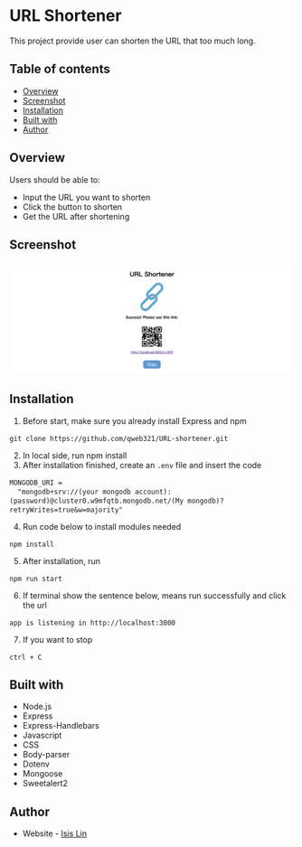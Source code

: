 # URL Shortener

This project provide user can shorten the URL that too much long.

## Table of contents

- [Overview](#Overview)
- [Screenshot](#Screenshot)
- [Installation](#Installation)
- [Built with](#built-with)
- [Author](#author)

## Overview

Users should be able to:

- Input the URL you want to shorten
- Click the button to shorten
- Get the URL after shortening

## Screenshot

![Screenshot](images/screenshot.png)

## Installation

1. Before start, make sure you already install Express and npm

```
git clone https://github.com/qweb321/URL-shortener.git
```

2. In local side, run npm install
3. After installation finished, create an `.env` file and insert the code

```
MONGODB_URI =
  "mongodb+srv://(your mongodb account):(password)@cluster0.w9mfqtb.mongodb.net/(My mongodb)?retryWrites=true&w=majority"
```

4. Run code below to install modules needed

```
npm install
```

5. After installation, run

```
npm run start
```

6. If terminal show the sentence below, means run successfully and click the url

```
app is listening in http://localhost:3000
```

7. If you want to stop

```
ctrl + C
```

## Built with

- Node.js
- Express
- Express-Handlebars
- Javascript
- CSS
- Body-parser
- Dotenv
- Mongoose
- Sweetalert2

## Author

- Website - [Isis Lin](https://github.com/qweb321)
